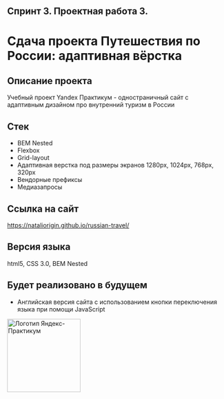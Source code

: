 ## Спринт 3. Проектная работа 3.
# Сдача проекта Путешествия по России: адаптивная вёрстка

## **Описание проекта**
Учебный проект Yandex Практикум - одностраничный сайт с адаптивным дизайном про внутренний туризм в России

## **Стек**
* BEM Nested
* Flexbox
* Grid-layout
* Адаптивная верстка под размеры экранов 1280px, 1024px, 768px, 320px
* Вендорные префиксы
* Медиазапросы

## **Ссылка на сайт**
https://nataliorigin.github.io/russian-travel/
## **Версия языка**

html5, CSS 3.0, BEM Nested

## **Будет реализовано в будущем**
 * Английская версия сайта с использованием кнопки переключения языка при помощи JavaScript

<img src="https://aaaaa.team/media/pages/projects/5moreminutes/2548460096-1617960411/hgiz8owlfbtdif3iekbud32onedefzarhfuriqad.png" alt="Логотип Яндекс-Практикум" width="170"/>

